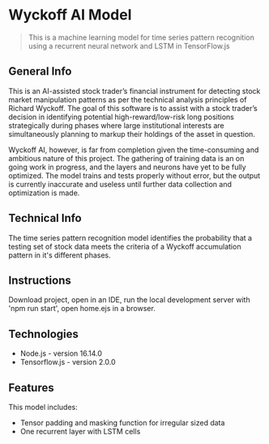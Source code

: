 # Wyckoff AI Model

> This is a machine learning model for time series pattern recognition using a recurrent neural network and LSTM in TensorFlow.js

## General Info
This is an AI-assisted stock trader’s financial instrument for detecting stock market manipulation patterns as per the technical analysis principles of Richard Wyckoff. The goal of this software is to assist with a stock trader’s decision in identifying potential high-reward/low-risk long positions strategically during phases where large institutional interests are simultaneously planning to markup their holdings of the asset in question.

Wyckoff AI, however, is far from completion given the time-consuming and ambitious nature of this project. The gathering of training data is an on going work in progress, and the layers and neurons have yet to be fully optimized. The model trains and tests properly without error, but the output is currently inaccurate and useless until further data collection and optimization is made.

## Technical Info
The time series pattern recognition model identifies the probability that a testing set of stock data meets the criteria of a Wyckoff accumulation pattern in it's different phases. 

## Instructions
Download project, open in an IDE, run the local development server with 'npm run start', open home.ejs in a browser.

## Technologies
* Node.js - version 16.14.0
* Tensorflow.js - version 2.0.0

## Features
This model includes:
* Tensor padding and masking function for irregular sized data
* One recurrent layer with LSTM cells 

